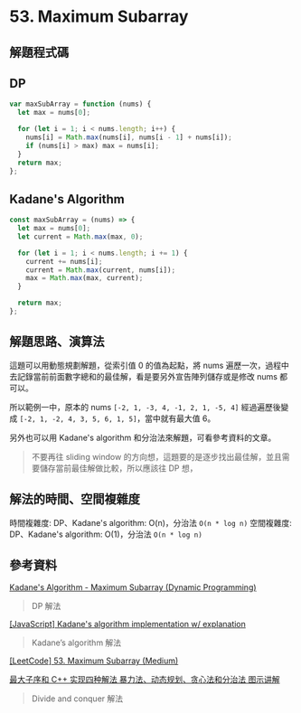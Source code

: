 # 53. Maximum Subarray

## 解題程式碼

## DP

```javascript
var maxSubArray = function (nums) {
  let max = nums[0];

  for (let i = 1; i < nums.length; i++) {
    nums[i] = Math.max(nums[i], nums[i - 1] + nums[i]);
    if (nums[i] > max) max = nums[i];
  }
  return max;
};
```

## Kadane's Algorithm

```javascript
const maxSubArray = (nums) => {
  let max = nums[0];
  let current = Math.max(max, 0);

  for (let i = 1; i < nums.length; i += 1) {
    current += nums[i];
    current = Math.max(current, nums[i]);
    max = Math.max(max, current);
  }

  return max;
};
```

## 解題思路、演算法

這題可以用動態規劃解題，從索引值 0 的值為起點，將 nums 遍歷一次，過程中去記錄當前前面數字總和的最佳解，看是要另外宣告陣列儲存或是修改 nums 都可以。

所以範例一中，原本的 nums `[-2, 1, -3, 4, -1, 2, 1, -5, 4]` 經過遍歷後變成 `[-2, 1, -2, 4, 3, 5, 6, 1, 5]`，當中就有最大值 6。

另外也可以用 Kadane's algorithm 和分治法來解題，可看參考資料的文章。

> 不要再往 sliding window 的方向想，這題要的是逐步找出最佳解，並且需要儲存當前最佳解做比較，所以應該往 DP 想，

## 解法的時間、空間複雜度

時間複雜度: DP、Kadane's algorithm: O(n)，分治法 `O(n * log n)`
空間複雜度: DP、Kadane's algorithm: O(1)，分治法 `O(n * log n)`

## 參考資料

[Kadane's Algorithm - Maximum Subarray (Dynamic Programming)](https://youtu.be/tmakGVOGV3A)

> DP 解法

[[JavaScript] Kadane's algorithm implementation w/ explanation](https://leetcode.com/problems/maximum-subarray/solutions/562928/javascript-kadane-s-algorithm-implementation-w-explanation/?envType=study-plan-v2&envId=top-interview-150)

> Kadane’s algorithm 解法

[[LeetCode] 53. Maximum Subarray (Medium)](https://hackmd.io/@asdfghjklll123/S1_lQtH5q)

[最大子序和 C++ 实现四种解法 暴力法、动态规划、贪心法和分治法 图示讲解](https://leetcode.cn/problems/maximum-subarray/solutions/42428/zui-da-zi-xu-he-cshi-xian-si-chong-jie-fa-bao-li-f/)

> Divide and conquer 解法
